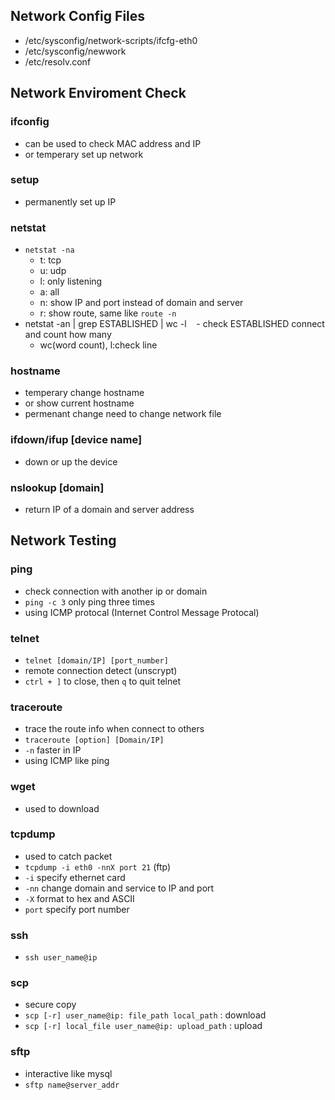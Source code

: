 ## Network Config Files
- /etc/sysconfig/network-scripts/ifcfg-eth0
- /etc/sysconfig/newwork
- /etc/resolv.conf

## Network Enviroment Check
### ifconfig
- can be used to check MAC address and IP
- or temperary set up network
### setup
- permanently set up IP
### netstat
- `netstat -na`
    - t: tcp
    - u: udp
    - l: only listening
    - a: all
    - n: show IP and port instead of domain and server
    - r: show route, same like `route -n`
 - netstat -an | grep ESTABLISHED | wc -l
    - check ESTABLISHED connect and count how many
    - wc(word count), l:check line 

### hostname
- temperary change hostname
- or show current hostname
- permenant change need to change network file

### ifdown/ifup [device name]
- down or up the device

### nslookup [domain]
- return IP of a domain and server address

## Network Testing
### ping 
- check connection with another ip or domain
- `ping -c 3` only ping three times
- using ICMP protocal (Internet Control Message Protocal)

### telnet
- `telnet [domain/IP] [port_number]`
- remote connection detect (unscrypt)
- `ctrl + ]` to close, then `q` to quit telnet

### traceroute
- trace the route info when connect to others
- `traceroute [option] [Domain/IP]`
- `-n` faster in IP 
- using ICMP like ping

### wget
- used to download

### tcpdump
- used to catch packet
- `tcpdump -i eth0 -nnX port 21` (ftp)
- `-i` specify ethernet card
- `-nn` change domain and service to IP and port
- `-X` format to hex and ASCII
- `port` specify port number

### ssh 
- `ssh user_name@ip`

### scp
- secure copy
- `scp [-r] user_name@ip: file_path local_path` : download
- `scp [-r] local_file user_name@ip: upload_path` : upload

### sftp
- interactive like mysql
- `sftp name@server_addr`







